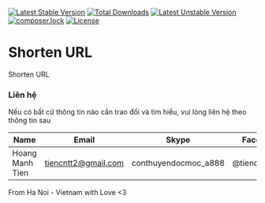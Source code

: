 [![Latest Stable Version](https://poser.pugx.org/tienhm7/shorten-url/v/stable)](https://packagist.org/packages/tienhm7/shorten-url)
[![Total Downloads](https://poser.pugx.org/tienhm7/shorten-url/downloads)](https://packagist.org/packages/tienhm7/shorten-url)
[![Latest Unstable Version](https://poser.pugx.org/tienhm7/shorten-url/v/unstable)](https://packagist.org/packages/tienhm7/shorten-url)
[![composer.lock](https://poser.pugx.org/tienhm7/shorten-url/composerlock)](https://packagist.org/packages/tienhm7/shorten-url)
[![License](https://poser.pugx.org/tienhm7/shorten-url/license)](https://packagist.org/packages/tienhm7/shorten-url)

# Shorten URL

Shorten URL

### Liên hệ

Nếu có bất cứ thông tin nào cần trao đổi và tìm hiểu, vui lòng liên hệ theo thông tin sau

| Name            | Email               | Skype                | Facebook       |
|-----------------|---------------------|----------------------|----------------|
| Hoang Manh Tien | tiencntt2@gmail.com | conthuyendocmoc_a888 | @tiencntt2hust |

From Ha Noi - Vietnam with Love <3
